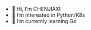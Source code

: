 - 👋 Hi, I’m CHENJIAXI
- 👀 I’m interested in Python/K8s
- 🌱 I’m currently learning Go


<!---
jiac3366/jiac3366 is a ✨ special ✨ repository because its `README.md` (this file) appears on your GitHub profile.
You can click the Preview link to take a look at your changes.
--->
